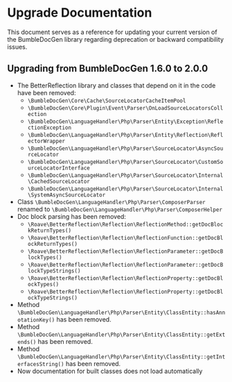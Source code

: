 # Upgrade Documentation

This document serves as a reference for updating your current version of the BumbleDocGen library regarding deprecation or backward compatibility issues.

## Upgrading from BumbleDocGen 1.6.0 to 2.0.0

* The BetterReflection library and classes that depend on it in the code have been removed:
  * `\BumbleDocGen\Core\Cache\SourceLocatorCacheItemPool`
  * `\BumbleDocGen\Core\Plugin\Event\Parser\OnLoadSourceLocatorsCollection`
  * `\BumbleDocGen\LanguageHandler\Php\Parser\Entity\Exception\ReflectionException`
  * `\BumbleDocGen\LanguageHandler\Php\Parser\Entity\Reflection\ReflectorWrapper`
  * `\BumbleDocGen\LanguageHandler\Php\Parser\SourceLocator\AsyncSourceLocator`
  * `\BumbleDocGen\LanguageHandler\Php\Parser\SourceLocator\CustomSourceLocatorInterface`
  * `\BumbleDocGen\LanguageHandler\Php\Parser\SourceLocator\Internal\CachedSourceLocator`
  * `\BumbleDocGen\LanguageHandler\Php\Parser\SourceLocator\Internal\SystemAsyncSourceLocator`
* Class `\BumbleDocGen\LanguageHandler\Php\Parser\ComposerParser` renamed to `\BumbleDocGen\LanguageHandler\Php\Parser\ComposerHelper`
* Doc block parsing has been removed:
    * `\Roave\BetterReflection\Reflection\ReflectionMethod::getDocBlockReturnTypes()`
    * `\Roave\BetterReflection\Reflection\ReflectionFunction::getDocBlockReturnTypes()`
    * `\Roave\BetterReflection\Reflection\ReflectionParameter::getDocBlockTypes()`
    * `\Roave\BetterReflection\Reflection\ReflectionParameter::getDocBlockTypeStrings()`
    * `\Roave\BetterReflection\Reflection\ReflectionProperty::getDocBlockTypes()`
    * `\Roave\BetterReflection\Reflection\ReflectionProperty::getDocBlockTypeStrings()`
* Method `\BumbleDocGen\LanguageHandler\Php\Parser\Entity\ClassEntity::hasAnnotationKey()` has been removed.
* Method `\BumbleDocGen\LanguageHandler\Php\Parser\Entity\ClassEntity::getExtends()` has been removed.
* Method `\BumbleDocGen\LanguageHandler\Php\Parser\Entity\ClassEntity::getInterfacesString()` has been removed.
* Now documentation for built classes does not load automatically
